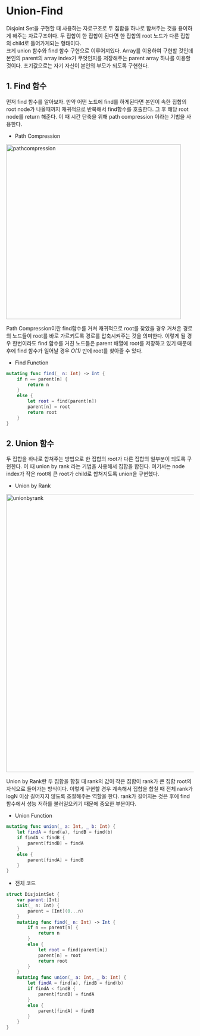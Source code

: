 # Union-Find
Disjoint Set을 구현할 때 사용하는 자료구조로 두 집합을 하나로 합쳐주는 것을 용이하게 해주는 자료구조이다. 두 집합이 한 집합이 된다면 한 집합의 root 노드가 다른 집합의 child로 들어가게되는 형태이다.  
크게 union 함수와 find 함수 구현으로 이루어져있다. Array를 이용하여 구현할 것인데 본인의 parent의 array index가 무엇인지를 저장해주는 parent array 하나를 이용할 것이다. 초기값으로는 자기 자신이 본인의 부모가 되도록 구현한다. 
## 1. Find 함수
먼저 find 함수를 알아보자. 만약 어떤 노드에 find를 하게된다면 본인이 속한 집합의 root node가 나올때까지 재귀적으로 반복해서 find함수를 호출한다. 그 후 해당 root node를 return 해준다. 이 때 시간 단축을 위해 path compression 이라는 기법을 사용한다.
- Path Compression

<img width="469" alt="pathcompression" src="https://user-images.githubusercontent.com/78075226/120497790-a9ebad80-c3f9-11eb-9b91-adbda1b7d615.png">

Path Compression이란 find함수를 거쳐 재귀적으로 root를 찾았을 경우 거쳐온 경로의 노드들이 root를 바로 가르키도록 경로를 압축시켜주는 것을 의미한다. 이렇게 될 경우 한번이라도 find 함수를 거친 노드들은 parent 배열에 root를 저장하고 있기 때문에 후에 find 함수가 일어날 경우 *O(1)* 만에 root를 찾아줄 수 있다.

- Find Function
```swift
mutating func find(_ n: Int) -> Int {
    if n == parent[n] {
        return n
    }
    else {
        let root = find(parent[n])
        parent[n] = root
        return root
    }
}
```

## 2. Union 함수
두 집합을 하나로 합쳐주는 방법으로 한 집합의 root가 다른 집합의 일부분이 되도록 구현한다. 이 때 union by rank 라는 기법을 사용해서 집합을 합친다. 여기서는 node index가 작은 root에 큰 root가 child로 합쳐지도록 union을 구현했다.
- Union by Rank

<img width="746" alt="unionbyrank" src="https://user-images.githubusercontent.com/78075226/120497745-a1937280-c3f9-11eb-9d65-a2e099f91422.png">

Union by Rank란 두 집합을 합칠 때 rank의 값이 작은 집합이 rank가 큰 집합 root의 자식으로 들어가는 방식이다. 이렇게 구현할 경우 계속해서 집합을 합칠 때 전체 rank가 logN 이상 길어지지 않도록 조절해주는 역할을 한다. rank가 길어지는 것은 후에 find 함수에서 성능 저하를 불러일으키기 때문에 중요한 부분이다. 
- Union Function
```swift
mutating func union(_ a: Int, _ b: Int) {
    let findA = find(a), findB = find(b)
    if findA < findB {
        parent[findB] = findA
    }
    else {
        parent[findA] = findB
    }
}
```

- 전체 코드
```swift
struct DisjointSet {
    var parent:[Int]
    init(_ n: Int) {
        parent = [Int](0...n)
    }
    mutating func find(_ n: Int) -> Int {
        if n == parent[n] {
            return n
        }
        else {
            let root = find(parent[n])
            parent[n] = root
            return root
        }
    }
    mutating func union(_ a: Int, _ b: Int) {
        let findA = find(a), findB = find(b)
        if findA < findB {
            parent[findB] = findA
        }
        else {
            parent[findA] = findB
        }
    }
}
```
